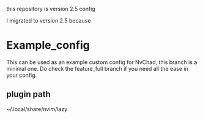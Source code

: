 this repository is version 2.5 config

I migrated to version 2.5 because

# Example_config

This can be used as an example custom config for NvChad, this branch is a minimal one. Do check the feature_full branch if you need all the ease in your config.

## plugin path
~/.local/share/nvim/lazy


